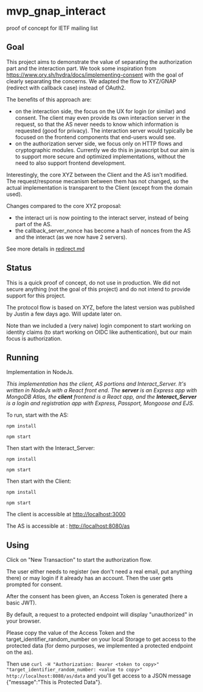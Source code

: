 # mvp_gnap_interact
proof of concept for IETF mailing list

## Goal

This project aims to demonstrate the value of separating the authorization part and the interaction part. 
We took some inspiration from https://www.ory.sh/hydra/docs/implementing-consent with the goal of clearly separating the concerns. We adapted the flow to XYZ/GNAP (redirect with callback case) instead of OAuth2.

The benefits of this approach are: 
- on the interaction side, the focus on the UX for login (or similar) and consent. The client may even provide its own interaction server in the request, so that the AS never needs to know which information is requested (good for privacy). The interaction server would typically be focused on the frontend components that end-users would see. 
- on the authorization server side, we focus only on HTTP flows and cryptographic modules. Currently we do this in javascript but our aim is to support more secure and optimized implementations, without the need to also support frontend development. 

Interestingly, the core XYZ between the Client and the AS isn't modified. The request/response mecanism between them has not changed, so the actual implementation is transparent to the Client (except from the domain used).

Changes compared to the core XYZ proposal:
- the interact uri is now pointing to the interact server, instead of being part of the AS.
- the callback_server_nonce has become a hash of nonces from the AS and the interact (as we now have 2 servers). 

See more details in [redirect.md](https://github.com/acertio/mvp_gnap_interact/blob/master/Redirect.md#process)

## Status

This is a quick proof of concept, do not use in production. 
We did not secure anything (not the goal of this project) and do not intend to provide support for this project.

The protocol flow is based on XYZ, before the latest version was published by Justin a few days ago. Will update later on.

Note than we included a (very naive) login component to start working on identity claims (to start working on OIDC like authentication), but our main focus is authorization.

## Running

Implementation in NodeJs.

*This implementation has the client, AS portions and Interact_Server. It's written in NodeJs with a React front end. The **server** is an Express app with MongoDB Atlas, the **client** frontend is a React app, and the **Interact_Server** is a login and registration app with Express, Passport, Mongoose and EJS.*

To run, start with the AS:

`npm install`

`npm start`

Then start with the Interact_Server:

`npm install`

`npm start`

Then start with the Client:

`npm install`

`npm start`

The client is accessible at <http://localhost:3000> 

The AS is accessible at : <http://localhost:8080/as>


## Using

Click on "New Transaction" to start the authorization flow. 

The user either needs to register (we don't need a real email, put anything there) or may login if it already has an account.
Then the user gets prompted for consent.

After the consent has been given, an Access Token is generated (here a basic JWT).

By default, a request to a protected endpoint will display "unauthorized" in your browser. 

Please copy the value of the Access Token and the target_identifier_random_number on your local Storage to get access to the protected data (for demo purposes, we implemented a protected endpoint on the as). 


Then use `curl -H "Authorization: Bearer <token to copy>" "target_identifier_random_number: <value to copy>" http://localhost:8080/as/data`
and you'll get access to a JSON message {"message":"This is Protected Data"}. 


